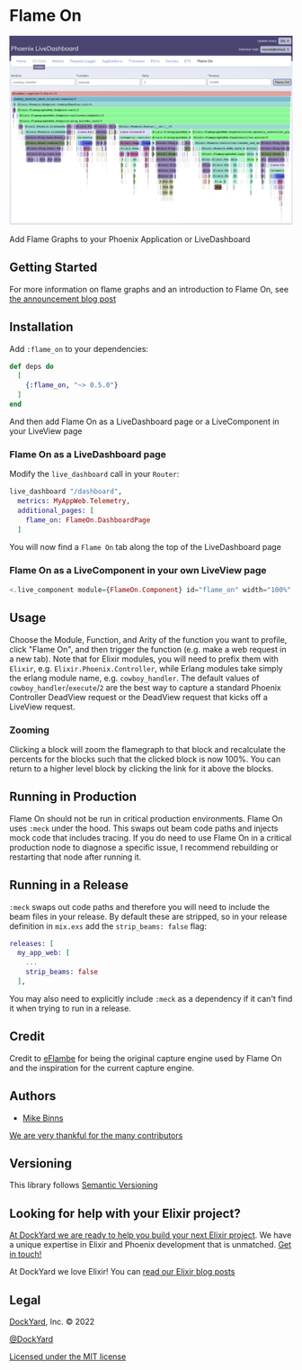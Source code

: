 # Flame On

![Flame On - Phoenix LiveDashboard](assets/images/screenshot.png)

Add Flame Graphs to your Phoenix Application or LiveDashboard

## Getting Started

For more information on flame graphs and an introduction to Flame On, see [the announcement blog post](https://dockyard.com/blog/2022/02/22/profiling-elixir-applications-with-flame-graphs-and-flame-on)
## Installation

Add `:flame_on` to your dependencies:

```elixir
def deps do
  [
    {:flame_on, "~> 0.5.0"}
  ]
end
```

And then add Flame On as a LiveDashboard page or a LiveComponent in your LiveView page

### Flame On as a LiveDashboard page

Modify the `live_dashboard` call in your `Router`:

```elixir
live_dashboard "/dashboard",
  metrics: MyAppWeb.Telemetry,
  additional_pages: [
    flame_on: FlameOn.DashboardPage
  ]
```

You will now find a `Flame On` tab along the top of the LiveDashboard page

### Flame On as a LiveComponent in your own LiveView page

```elixir
<.live_component module={FlameOn.Component} id="flame_on" width="100%" height="100%" />
```

## Usage

Choose the Module, Function, and Arity of the function you want to profile, click "Flame On", and then trigger the function (e.g. make a web request in a new tab). Note that for Elixir modules, you will need to prefix them with `Elixir`, e.g. `Elixir.Phoenix.Controller`, while Erlang modules take simply the erlang module name, e.g. `cowboy_handler`. The default values of `cowboy_handler`/`execute`/`2` are the best way to capture a standard Phoenix Controller DeadView request or the DeadView request that kicks off a LiveView request.

### Zooming

Clicking a block will zoom the flamegraph to that block and recalculate the percents for the blocks such that the clicked block is now 100%. You can return to a higher level block by clicking the link for it above the blocks.

## Running in Production

Flame On should not be run in critical production environments. Flame On uses `:meck` under the hood. This swaps out beam code paths and injects mock code that includes tracing. If you do need to use Flame On in a critical production node to diagnose a specific issue, I recommend rebuilding or restarting that node after running it.

## Running in a Release

`:meck` swaps out code paths and therefore you will need to include the beam files in your release. By default these are stripped, so in your release definition in `mix.exs` add the `strip_beams: false` flag:

```elixir
releases: [
  my_app_web: [
    ...
    strip_beams: false
  ],
```

You may also need to explicitly include `:meck` as a dependency if it can't find it when trying to run in a release.

## Credit

Credit to [eFlambe](https://github.com/Stratus3D/eflambe) for being the original capture engine used by Flame On and the inspiration for the current capture engine.

## Authors ##

* [Mike Binns](https://github.com/TheFirstAvenger)

[We are very thankful for the many contributors](https://github.com/DockYard/flame_on/graphs/contributors)

## Versioning ##

This library follows [Semantic Versioning](https://semver.org)

## Looking for help with your Elixir project? ##

[At DockYard we are ready to help you build your next Elixir project](https://dockyard.com/phoenix-consulting). We have a unique expertise
in Elixir and Phoenix development that is unmatched. [Get in touch!](https://dockyard.com/contact/hire-us)

At DockYard we love Elixir! You can [read our Elixir blog posts](https://dockyard.com/blog/categories/elixir)

## Legal ##

[DockYard](https://dockyard.com/), Inc. © 2022

[@DockYard](https://twitter.com/DockYard)

[Licensed under the MIT license](https://www.opensource.org/licenses/mit-license.php)